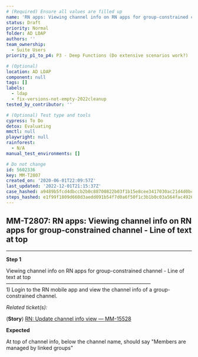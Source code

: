 ```yaml
---
# (Required) Ensure all values are filled up
name: 'RN apps: Viewing channel info on RN apps for group-constrained channel - Line of text at top'
status: Draft
priority: Normal
folder: AD LDAP
authors: ''
team_ownership:
  - Suite Users
priority_p1_to_p4: P3 - Deep Functions (Do extensive scenarios work?)

# (Optional)
location: AD LDAP
component: null
tags: []
labels:
  - ldap
  - fix-versions-not-empty-2022cleanup
tested_by_contributor: ''

# (Optional) Test type and tools
cypress: To Do
detox: Evaluating
mmctl: null
playwright: null
rainforest:
  - N/A
manual_test_environments: []

# Do not change
id: 5602336
key: MM-T2807
created_on: '2020-06-01T22:09:57Z'
last_updated: '2022-12-01T21:15:37Z'
case_hashed: a9489b5fcd4dbccb2b0c88700822b03f1b15e8cee3417030ac21d4d0bc2b2778dafbb29e4362e6a7e6a26d88ed340b00
steps_hashed: e1f99f1809d660d3aedd091b54f7d0a6f50f1c3b1b0c03a564fac49262012eb55a0cf4d4aa9942ae450c48ac6c68b0d5
---
```


<!-- (Auto-generated) Based on frontmatter's "key" and "name" -->

## MM-T2807: RN apps: Viewing channel info on RN apps for group-constrained channel - Line of text at top

---

**Step 1**

Viewing channel info on RN apps for group-constrained channel - Line of text at top\
————————————————————————————\
1\) Login to the RN mobile app and view the channel info of a group-constrained channel.

_Related ticket(s):_

(**Story**) [RN: Update channel info view — MM-15528](https://mattermost.atlassian.net/browse/MM-15528)

**Expected**

At top of channel info, below the channel name, should say "Members are managed by linked groups"
